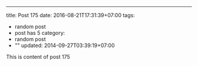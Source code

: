 ---
title: Post 175
date: 2016-08-21T17:31:39+07:00
tags:
  - random post
  - post has 5
category:
  - random post
  - ""
updated: 2014-09-27T03:39:19+07:00

This is content of post 175
